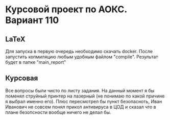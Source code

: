 # Курсовой проект по АОКС. Вариант 110

## LaTeX
  Для запуска в первую очередь необходимо скачать docker. После запустить копмиляцию любым удобным файлом "compile". Результат будет в папке "main_report"
  
## Курсовая
  Все вопросы были чисто по листу задания. На данный момент я бы поменял струйный принтер на лазерный (не понимаю по какой причине я выбрал именно его). Плюс пересмотрел бы пункт безопасноть, Иван Иванович не совсем понял прикол антивируса в ЦОД и сказал что в плане безопсности вообще ничего не делал бы.
